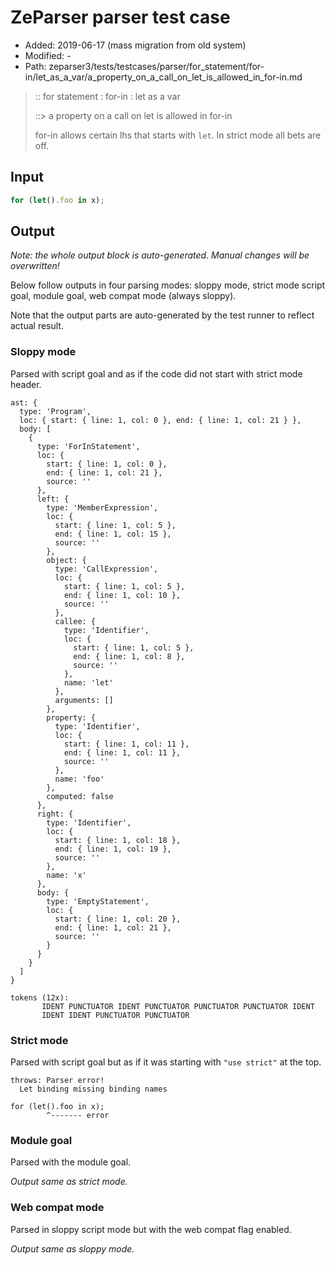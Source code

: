 # ZeParser parser test case

- Added: 2019-06-17 (mass migration from old system)
- Modified: -
- Path: zeparser3/tests/testcases/parser/for_statement/for-in/let_as_a_var/a_property_on_a_call_on_let_is_allowed_in_for-in.md

> :: for statement : for-in : let as a var
>
> ::> a property on a call on let is allowed in for-in
>
> for-in allows certain lhs that starts with `let`. In strict mode all bets are off.

## Input

`````js
for (let().foo in x);
`````

## Output

_Note: the whole output block is auto-generated. Manual changes will be overwritten!_

Below follow outputs in four parsing modes: sloppy mode, strict mode script goal, module goal, web compat mode (always sloppy).

Note that the output parts are auto-generated by the test runner to reflect actual result.

### Sloppy mode

Parsed with script goal and as if the code did not start with strict mode header.

`````
ast: {
  type: 'Program',
  loc: { start: { line: 1, col: 0 }, end: { line: 1, col: 21 } },
  body: [
    {
      type: 'ForInStatement',
      loc: {
        start: { line: 1, col: 0 },
        end: { line: 1, col: 21 },
        source: ''
      },
      left: {
        type: 'MemberExpression',
        loc: {
          start: { line: 1, col: 5 },
          end: { line: 1, col: 15 },
          source: ''
        },
        object: {
          type: 'CallExpression',
          loc: {
            start: { line: 1, col: 5 },
            end: { line: 1, col: 10 },
            source: ''
          },
          callee: {
            type: 'Identifier',
            loc: {
              start: { line: 1, col: 5 },
              end: { line: 1, col: 8 },
              source: ''
            },
            name: 'let'
          },
          arguments: []
        },
        property: {
          type: 'Identifier',
          loc: {
            start: { line: 1, col: 11 },
            end: { line: 1, col: 11 },
            source: ''
          },
          name: 'foo'
        },
        computed: false
      },
      right: {
        type: 'Identifier',
        loc: {
          start: { line: 1, col: 18 },
          end: { line: 1, col: 19 },
          source: ''
        },
        name: 'x'
      },
      body: {
        type: 'EmptyStatement',
        loc: {
          start: { line: 1, col: 20 },
          end: { line: 1, col: 21 },
          source: ''
        }
      }
    }
  ]
}

tokens (12x):
       IDENT PUNCTUATOR IDENT PUNCTUATOR PUNCTUATOR PUNCTUATOR IDENT
       IDENT IDENT PUNCTUATOR PUNCTUATOR
`````

### Strict mode

Parsed with script goal but as if it was starting with `"use strict"` at the top.

`````
throws: Parser error!
  Let binding missing binding names

for (let().foo in x);
        ^------- error
`````


### Module goal

Parsed with the module goal.

_Output same as strict mode._

### Web compat mode

Parsed in sloppy script mode but with the web compat flag enabled.

_Output same as sloppy mode._
